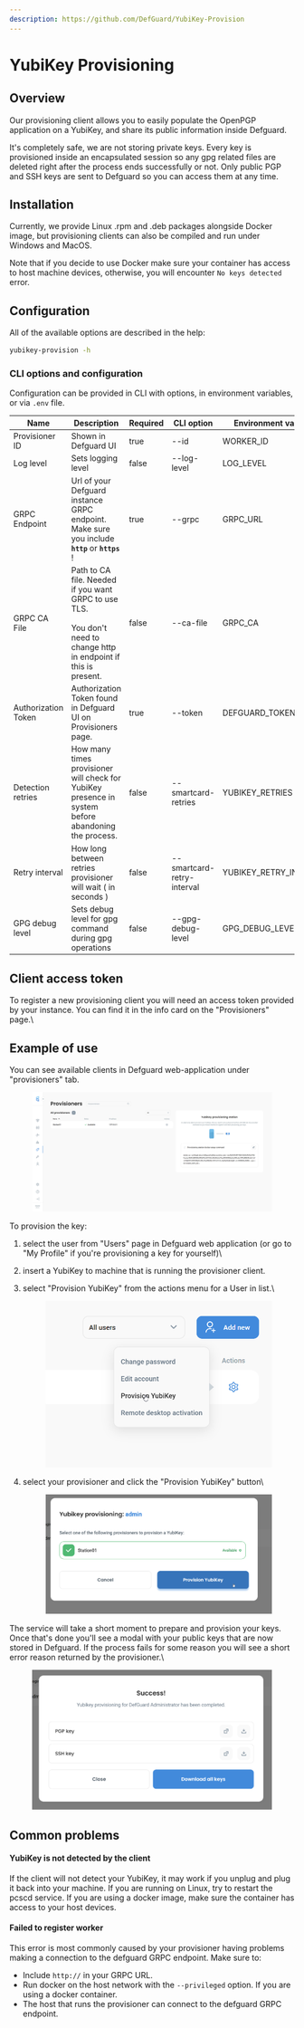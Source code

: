 ```yaml
---
description: https://github.com/DefGuard/YubiKey-Provision
---
```


# YubiKey Provisioning

## Overview

Our provisioning client allows you to easily populate the OpenPGP application on a YubiKey, and share its public information inside Defguard.

It's completely safe, we are not storing private keys. Every key is provisioned inside an encapsulated session so any gpg related files are deleted right after the process ends successfully or not. Only public PGP and SSH keys are sent to Defguard so you can access them at any time.

## Installation

Currently, we provide Linux .rpm and .deb packages alongside Docker image, but provisioning clients can also be compiled and run under Windows and MacOS.

Note that if you decide to use Docker make sure your container has access to host machine devices, otherwise, you will encounter `No keys detected` error.

## Configuration

All of the available options are described in the help:

```bash
yubikey-provision -h
```

### CLI options and configuration

Configuration can be provided in CLI with options, in environment variables, or via `.env` file. &#x20;

<table><thead><tr><th>Name</th><th>Description</th><th data-type="checkbox">Required</th><th>CLI option</th><th>Environment variable</th><th>Default value</th></tr></thead><tbody><tr><td>Provisioner ID</td><td>Shown in Defguard UI</td><td>true</td><td>--id</td><td>WORKER_ID</td><td>YubikeyProvisioner</td></tr><tr><td>Log level</td><td>Sets logging level</td><td>false</td><td>--log-level</td><td>LOG_LEVEL</td><td>info</td></tr><tr><td>GRPC Endpoint</td><td>Url of your Defguard instance GRPC endpoint. Make sure you include <strong><code>http</code></strong> or <strong><code>https</code></strong>  !</td><td>true</td><td>--grpc</td><td>GRPC_URL</td><td><a href="http://127.0.0.1:50055">http://127.0.0.1:50055</a></td></tr><tr><td>GRPC CA File</td><td>Path to CA file. Needed if you want GRPC to use TLS. <br><br>You don't need to change http in endpoint if this is present.</td><td>false</td><td>--ca-file</td><td>GRPC_CA</td><td></td></tr><tr><td>Authorization Token</td><td>Authorization Token found in Defguard UI on Provisioners page.</td><td>true</td><td>--token</td><td>DEFGUARD_TOKEN</td><td></td></tr><tr><td>Detection retries</td><td>How many times provisioner will check for YubiKey presence in system before abandoning the process.</td><td>false</td><td>--smartcard-retries</td><td>YUBIKEY_RETRIES</td><td>1</td></tr><tr><td>Retry interval</td><td>How long between retries provisioner will wait ( in seconds )</td><td>false</td><td>--smartcard-retry-interval</td><td>YUBIKEY_RETRY_INTERVAL</td><td>15</td></tr><tr><td>GPG debug level</td><td>Sets debug level for gpg command during gpg operations</td><td>false</td><td>--gpg-debug-level</td><td>GPG_DEBUG_LEVEL</td><td>none</td></tr></tbody></table>

## Client access token

To register a new provisioning client you will need an access token provided by your instance. You can find it in the info card on the "Provisioners" page.\


## Example of use

You can see available clients in Defguard web-application under "provisioners" tab.

<figure><img src="../.gitbook/assets/image (8) (1).png" alt=""><figcaption></figcaption></figure>

To provision the key:

1. select the user from "Users" page in Defguard web application (or go to "My Profile" if you're provisioning a key for yourself)\

2. insert a YubiKey to machine that is running the provisioner client.
3.  select "Provision YubiKey" from the actions menu for a User in list.\


    <figure><img src="../.gitbook/assets/image (3) (1) (1).png" alt=""><figcaption></figcaption></figure>
4.  select your provisioner and click the "Provision YubiKey" button\


    <figure><img src="../.gitbook/assets/image (5) (1) (1).png" alt=""><figcaption></figcaption></figure>

The service will take a short moment to prepare and provision your keys. Once that's done you'll see a modal with your public keys that are now stored in Defguard. If the process fails for some reason you will see a short error reason returned by the provisioner.\


<figure><img src="../.gitbook/assets/image (6) (1) (1).png" alt=""><figcaption></figcaption></figure>

## Common problems

#### YubiKey is not detected by the client

If the client will not detect your YubiKey, it may work if you unplug and plug it back into your machine. If you are running on Linux, try to restart the pcscd service. If you are using a docker image, make sure the container has access to your host devices.

#### Failed to register worker

This error is most commonly caused by your provisioner having problems making a connection to the defguard GRPC endpoint. Make sure to:

* Include `http://` in your GRPC URL.
* Run docker on the host network with the `--privileged` option. If you are using a docker container.
* The host that runs the provisioner can connect to the defguard GRPC endpoint.
